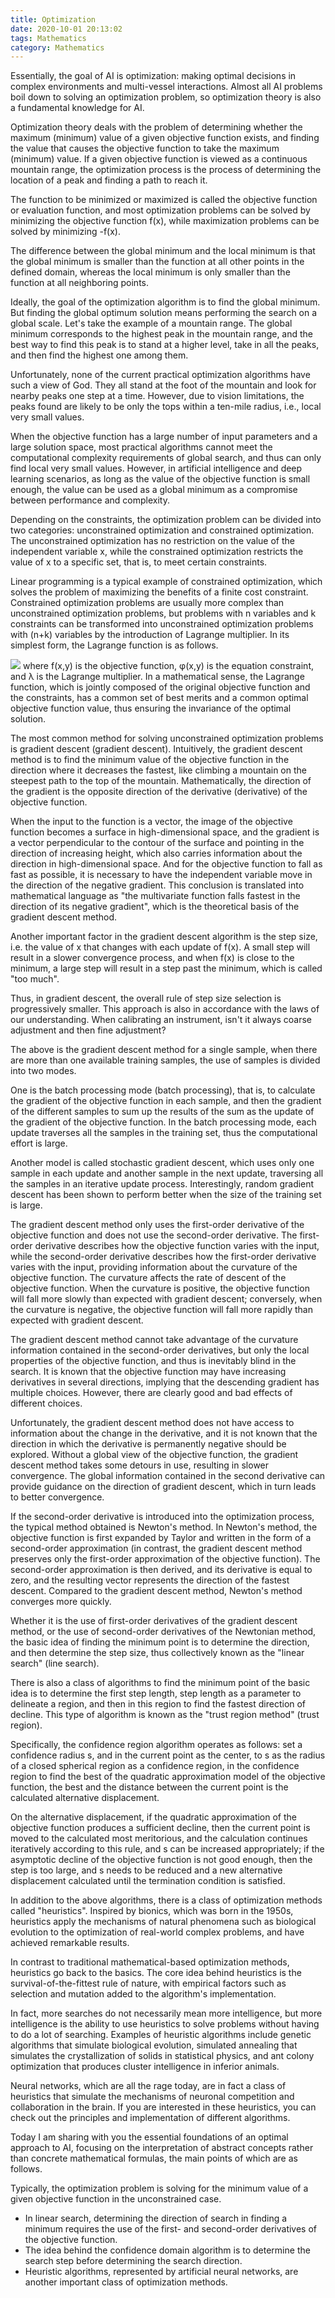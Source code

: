 ```yaml
---
title: Optimization
date: 2020-10-01 20:13:02
tags: Mathematics
category: Mathematics
---
```

Essentially, the goal of AI is optimization: making optimal decisions in complex environments and multi-vessel interactions. Almost all AI problems boil down to solving an optimization problem, so optimization theory is also a fundamental knowledge for AI.

Optimization theory deals with the problem of determining whether the maximum (minimum) value of a given objective function exists, and finding the value that causes the objective function to take the maximum (minimum) value. If a given objective function is viewed as a continuous mountain range, the optimization process is the process of determining the location of a peak and finding a path to reach it.

The function to be minimized or maximized is called the objective function or evaluation function, and most optimization problems can be solved by minimizing the objective function f(x), while maximization problems can be solved by minimizing -f(x).

The difference between the global minimum and the local minimum is that the global minimum is smaller than the function at all other points in the defined domain, whereas the local minimum is only smaller than the function at all neighboring points.

Ideally, the goal of the optimization algorithm is to find the global minimum. But finding the global optimum solution means performing the search on a global scale. Let's take the example of a mountain range. The global minimum corresponds to the highest peak in the mountain range, and the best way to find this peak is to stand at a higher level, take in all the peaks, and then find the highest one among them.

Unfortunately, none of the current practical optimization algorithms have such a view of God. They all stand at the foot of the mountain and look for nearby peaks one step at a time. However, due to vision limitations, the peaks found are likely to be only the tops within a ten-mile radius, i.e., local very small values.

When the objective function has a large number of input parameters and a large solution space, most practical algorithms cannot meet the computational complexity requirements of global search, and thus can only find local very small values. However, in artificial intelligence and deep learning scenarios, as long as the value of the objective function is small enough, the value can be used as a global minimum as a compromise between performance and complexity.

Depending on the constraints, the optimization problem can be divided into two categories: unconstrained optimization and constrained optimization. The unconstrained optimization has no restriction on the value of the independent variable x, while the constrained optimization restricts the value of x to a specific set, that is, to meet certain constraints.

Linear programming is a typical example of constrained optimization, which solves the problem of maximizing the benefits of a finite cost constraint. Constrained optimization problems are usually more complex than unconstrained optimization problems, but problems with n variables and k constraints can be transformed into unconstrained optimization problems with (n+k) variables by the introduction of Lagrange multiplier. In its simplest form, the Lagrange function is as follows.

![](1.jpg)
where f(x,y) is the objective function, φ(x,y) is the equation constraint, and λ is the Lagrange multiplier. In a mathematical sense, the Lagrange function, which is jointly composed of the original objective function and the constraints, has a common set of best merits and a common optimal objective function value, thus ensuring the invariance of the optimal solution.

The most common method for solving unconstrained optimization problems is gradient descent (gradient descent). Intuitively, the gradient descent method is to find the minimum value of the objective function in the direction where it decreases the fastest, like climbing a mountain on the steepest path to the top of the mountain. Mathematically, the direction of the gradient is the opposite direction of the derivative (derivative) of the objective function.

When the input to the function is a vector, the image of the objective function becomes a surface in high-dimensional space, and the gradient is a vector perpendicular to the contour of the surface and pointing in the direction of increasing height, which also carries information about the direction in high-dimensional space. And for the objective function to fall as fast as possible, it is necessary to have the independent variable move in the direction of the negative gradient. This conclusion is translated into mathematical language as "the multivariate function falls fastest in the direction of its negative gradient", which is the theoretical basis of the gradient descent method.

Another important factor in the gradient descent algorithm is the step size, i.e. the value of x that changes with each update of f(x). A small step will result in a slower convergence process, and when f(x) is close to the minimum, a large step will result in a step past the minimum, which is called "too much".

Thus, in gradient descent, the overall rule of step size selection is progressively smaller. This approach is also in accordance with the laws of our understanding. When calibrating an instrument, isn't it always coarse adjustment and then fine adjustment?

The above is the gradient descent method for a single sample, when there are more than one available training samples, the use of samples is divided into two modes.

One is the batch processing mode (batch processing), that is, to calculate the gradient of the objective function in each sample, and then the gradient of the different samples to sum up the results of the sum as the update of the gradient of the objective function. In the batch processing mode, each update traverses all the samples in the training set, thus the computational effort is large.

Another model is called stochastic gradient descent, which uses only one sample in each update and another sample in the next update, traversing all the samples in an iterative update process. Interestingly, random gradient descent has been shown to perform better when the size of the training set is large.

The gradient descent method only uses the first-order derivative of the objective function and does not use the second-order derivative. The first-order derivative describes how the objective function varies with the input, while the second-order derivative describes how the first-order derivative varies with the input, providing information about the curvature of the objective function. The curvature affects the rate of descent of the objective function. When the curvature is positive, the objective function will fall more slowly than expected with gradient descent; conversely, when the curvature is negative, the objective function will fall more rapidly than expected with gradient descent.

The gradient descent method cannot take advantage of the curvature information contained in the second-order derivatives, but only the local properties of the objective function, and thus is inevitably blind in the search. It is known that the objective function may have increasing derivatives in several directions, implying that the descending gradient has multiple choices. However, there are clearly good and bad effects of different choices.

Unfortunately, the gradient descent method does not have access to information about the change in the derivative, and it is not known that the direction in which the derivative is permanently negative should be explored. Without a global view of the objective function, the gradient descent method takes some detours in use, resulting in slower convergence. The global information contained in the second derivative can provide guidance on the direction of gradient descent, which in turn leads to better convergence.

If the second-order derivative is introduced into the optimization process, the typical method obtained is Newton's method. In Newton's method, the objective function is first expanded by Taylor and written in the form of a second-order approximation (in contrast, the gradient descent method preserves only the first-order approximation of the objective function). The second-order approximation is then derived, and its derivative is equal to zero, and the resulting vector represents the direction of the fastest descent. Compared to the gradient descent method, Newton's method converges more quickly.

Whether it is the use of first-order derivatives of the gradient descent method, or the use of second-order derivatives of the Newtonian method, the basic idea of finding the minimum point is to determine the direction, and then determine the step size, thus collectively known as the "linear search" (line search).

There is also a class of algorithms to find the minimum point of the basic idea is to determine the first step length, step length as a parameter to delineate a region, and then in this region to find the fastest direction of decline. This type of algorithm is known as the "trust region method" (trust region).

Specifically, the confidence region algorithm operates as follows: set a confidence radius s, and in the current point as the center, to s as the radius of a closed spherical region as a confidence region, in the confidence region to find the best of the quadratic approximation model of the objective function, the best and the distance between the current point is the calculated alternative displacement.

On the alternative displacement, if the quadratic approximation of the objective function produces a sufficient decline, then the current point is moved to the calculated most meritorious, and the calculation continues iteratively according to this rule, and s can be increased appropriately; if the asymptotic decline of the objective function is not good enough, then the step is too large, and s needs to be reduced and a new alternative displacement calculated until the termination condition is satisfied.

In addition to the above algorithms, there is a class of optimization methods called "heuristics". Inspired by bionics, which was born in the 1950s, heuristics apply the mechanisms of natural phenomena such as biological evolution to the optimization of real-world complex problems, and have achieved remarkable results.

In contrast to traditional mathematical-based optimization methods, heuristics go back to the basics. The core idea behind heuristics is the survival-of-the-fittest rule of nature, with empirical factors such as selection and mutation added to the algorithm's implementation.

In fact, more searches do not necessarily mean more intelligence, but more intelligence is the ability to use heuristics to solve problems without having to do a lot of searching. Examples of heuristic algorithms include genetic algorithms that simulate biological evolution, simulated annealing that simulates the crystallization of solids in statistical physics, and ant colony optimization that produces cluster intelligence in inferior animals.

Neural networks, which are all the rage today, are in fact a class of heuristics that simulate the mechanisms of neuronal competition and collaboration in the brain. If you are interested in these heuristics, you can check out the principles and implementation of different algorithms.

Today I am sharing with you the essential foundations of an optimal approach to AI, focusing on the interpretation of abstract concepts rather than concrete mathematical formulas, the main points of which are as follows.

Typically, the optimization problem is solving for the minimum value of a given objective function in the unconstrained case.

- In linear search, determining the direction of search in finding a minimum requires the use of the first- and second-order derivatives of the objective function.
- The idea behind the confidence domain algorithm is to determine the search step before determining the search direction.
- Heuristic algorithms, represented by artificial neural networks, are another important class of optimization methods.


